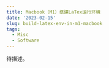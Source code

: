 ```yaml
---
title: Macbook（M1）搭建LaTex运行环境
date: '2023-02-15'
slug: build-latex-env-in-m1-macbook
tags:
  - Misc
  - Software
---
```


待描述。

